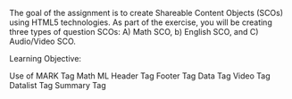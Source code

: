 The goal of the assignment is to create Shareable Content Objects (SCOs) using HTML5 technologies. As part of the exercise, you will be creating three types of question SCOs: A) Math SCO, b) English SCO, and C) Audio/Video SCO.

Learning Objective: 

Use of MARK Tag
Math ML
Header Tag
Footer Tag
Data Tag
Video Tag
Datalist Tag
Summary Tag

